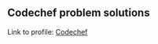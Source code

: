 ## Codechef problem solutions
Link to profile: [Codechef](https://www.codechef.com/users/sureshmangs)
